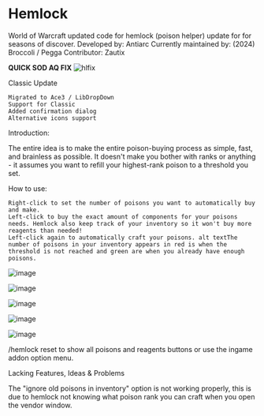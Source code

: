 # Hemlock
World of Warcraft updated code for hemlock (poison helper) update for for seasons of discover.
Developed by: Antiarc
Currently maintained by: (2024) Broccoli / Pegga 
Contributor: Zautix

**QUICK SOD AQ FIX**
![hlfix](https://github.com/user-attachments/assets/d4d34463-e469-48e0-ac98-6bb1c894edda)

Classic Update

    Migrated to Ace3 / LibDropDown
    Support for Classic
    Added confirmation dialog
    Alternative icons support

Introduction:

The entire idea is to make the entire poison-buying process as simple, fast, and brainless as possible. It doesn't make you bother with ranks or anything - it assumes you want to refill your highest-rank poison to a threshold you set.

How to use:

    Right-click to set the number of poisons you want to automatically buy and make.
    Left-click to buy the exact amount of components for your poisons needs. Hemlock also keep track of your inventory so it won't buy more reagents than needed!
    Left-click again to automatically craft your poisons. alt textThe number of poisons in your inventory appears in red is when the threshold is not reached and green are when you already have enough poisons. 


![image](https://github.com/user-attachments/assets/e249d40e-3d44-4da2-8dd6-6a7a42a70938)

![image](https://github.com/user-attachments/assets/39e70a18-0d52-45f6-af54-7a21e1c25c0c)

![image](https://github.com/user-attachments/assets/299c0752-5de2-4205-909f-1ba6528223ec)

![image](https://github.com/user-attachments/assets/8fe4a416-486d-4603-b5fe-03da2cc66543)

![image](https://github.com/user-attachments/assets/d3174282-f895-4746-b269-4944fbe8dc66)


/hemlock reset to show all poisons and reagents buttons or use the ingame addon option menu.

Lacking Features, Ideas & Problems

The "ignore old poisons in inventory" option is not working properly, this is due to hemlock not knowing what poison rank you can craft when you open the vendor window.
